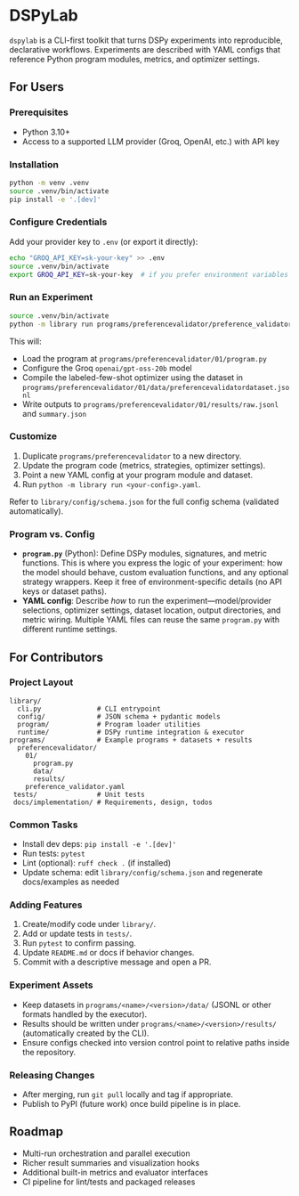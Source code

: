# DSPyLab

`dspylab` is a CLI-first toolkit that turns DSPy experiments into reproducible, declarative workflows. Experiments are described with YAML configs that reference Python program modules, metrics, and optimizer settings.

## For Users

### Prerequisites
- Python 3.10+
- Access to a supported LLM provider (Groq, OpenAI, etc.) with API key

### Installation
```bash
python -m venv .venv
source .venv/bin/activate
pip install -e '.[dev]'
```

### Configure Credentials
Add your provider key to `.env` (or export it directly):
```bash
echo "GROQ_API_KEY=sk-your-key" >> .env
source .venv/bin/activate
export GROQ_API_KEY=sk-your-key  # if you prefer environment variables
```

### Run an Experiment
```bash
source .venv/bin/activate
python -m library run programs/preferencevalidator/preference_validator.yaml
```
This will:
- Load the program at `programs/preferencevalidator/01/program.py`
- Configure the Groq `openai/gpt-oss-20b` model
- Compile the labeled-few-shot optimizer using the dataset in `programs/preferencevalidator/01/data/preferencevalidatordataset.jsonl`
- Write outputs to `programs/preferencevalidator/01/results/raw.jsonl` and `summary.json`

### Customize
1. Duplicate `programs/preferencevalidator` to a new directory.
2. Update the program code (metrics, strategies, optimizer settings).
3. Point a new YAML config at your program module and dataset.
4. Run `python -m library run <your-config>.yaml`.

Refer to `library/config/schema.json` for the full config schema (validated automatically).

### Program vs. Config

- **`program.py`** (Python): Define DSPy modules, signatures, and metric functions. This is where you express the logic of your experiment: how the model should behave, custom evaluation functions, and any optional strategy wrappers. Keep it free of environment-specific details (no API keys or dataset paths).
- **YAML config**: Describe *how* to run the experiment—model/provider selections, optimizer settings, dataset location, output directories, and metric wiring. Multiple YAML files can reuse the same `program.py` with different runtime settings.

## For Contributors

### Project Layout
```text
library/
  cli.py              # CLI entrypoint
  config/             # JSON schema + pydantic models
  program/            # Program loader utilities
  runtime/            # DSPy runtime integration & executor
programs/             # Example programs + datasets + results
  preferencevalidator/
    01/
      program.py
      data/
      results/
    preference_validator.yaml
 tests/               # Unit tests
 docs/implementation/ # Requirements, design, todos
```

### Common Tasks
- Install dev deps: `pip install -e '.[dev]'`
- Run tests: `pytest`
- Lint (optional): `ruff check .` (if installed)
- Update schema: edit `library/config/schema.json` and regenerate docs/examples as needed

### Adding Features
1. Create/modify code under `library/`.
2. Add or update tests in `tests/`.
3. Run `pytest` to confirm passing.
4. Update `README.md` or docs if behavior changes.
5. Commit with a descriptive message and open a PR.

### Experiment Assets
- Keep datasets in `programs/<name>/<version>/data/` (JSONL or other formats handled by the executor).
- Results should be written under `programs/<name>/<version>/results/` (automatically created by the CLI).
- Ensure configs checked into version control point to relative paths inside the repository.

### Releasing Changes
- After merging, run `git pull` locally and tag if appropriate.
- Publish to PyPI (future work) once build pipeline is in place.

## Roadmap
- Multi-run orchestration and parallel execution
- Richer result summaries and visualization hooks
- Additional built-in metrics and evaluator interfaces
- CI pipeline for lint/tests and packaged releases


